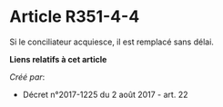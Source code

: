 # Article R351-4-4

Si le conciliateur acquiesce, il est remplacé sans délai.

**Liens relatifs à cet article**

_Créé par_:

  - Décret n°2017-1225 du 2 août 2017 - art. 22
